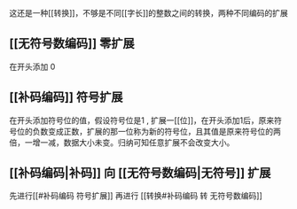 这还是一种[[转换]]，不够是不同[[字长]]的整数之间的转换，两种不同编码的扩展

## [[无符号数编码]] 零扩展

在开头添加 0

## [[补码编码]] 符号扩展

在开头添加符号位的值，假设符号位是$1$ , 扩展一[[位]]，在开头添加$1$后，原来符号位的负数变成正数，扩展的那一位称为新的符号位，且其值是原来符号位的两倍，一增一减，数据大小未变。归纳可知任意扩展不会改变大小。

## [[补码编码|补码]] 向 [[无符号数编码|无符号]] 扩展

先进行[[#补码编码 符号扩展]] 再进行 [[转换#补码编码 转 无符号数编码]]